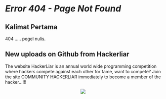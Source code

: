 # _Error 404 - Page Not Found_

## Kalimat Pertama
404 ..... pegel nulis.

## New uploads on Github from Hackerliar

The website HackerLiar is an annual world wide programming competition where hackers compete against each other for fame, want to compete? Join the site COMMUNITY HACKERLIAR immediately to become a member of the hacker...!!!
<p align="center">
   <img src="https://raw.githubusercontent.com/catppuccin/catppuccin/main/assets/footers/gray0_ctp_on_line.svg?sanitize=true"/>
</p> 
